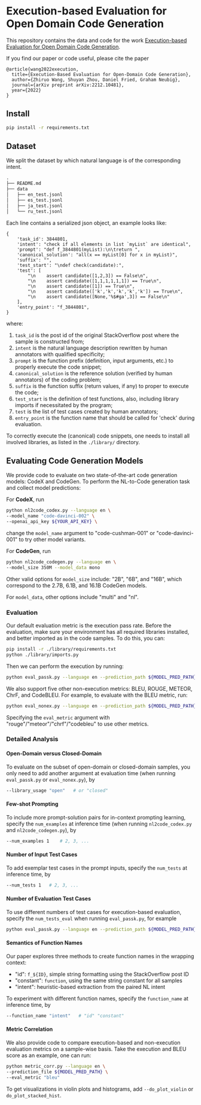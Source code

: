 # Execution-based Evaluation for Open Domain Code Generation

This repository contains the data and code for the work [Execution-based Evaluation for Open Domain Code Generation](https://arxiv.org/pdf/2212.10481.pdf).

If you find our paper or code useful, please cite the paper

```
@article{wang2022execution,
  title={Execution-Based Evaluation for Open-Domain Code Generation},
  author={Zhiruo Wang, Shuyan Zhou, Daniel Fried, Graham Neubig},
  journal={arXiv preprint arXiv:2212.10481},
  year={2022}
}
```

## Install

```bash
pip install -r requirements.txt
```

## Dataset

We split the dataset by which natural language is of the corresponding intent.

```markdown
.
├── README.md
├── data
│   ├── en_test.jsonl
│   ├── es_test.jsonl
│   ├── ja_test.jsonl
│   └── ru_test.jsonl
```

Each line contains a serialized json object, an example looks like:

```
{
    'task_id': 3844801,
    'intent': "check if all elements in list `myList` are identical", 
    'prompt': "def f_3844801(myList):\n\treturn ",
    'canonical_solution': "all(x == myList[0] for x in myList)",
    'suffix': "",
    'test_start': "\ndef check(candidate):",
    'test': [
        "\n    assert candidate([1,2,3]) == False\n", 
        "\n    assert candidate([1,1,1,1,1,1]) == True\n",
        "\n    assert candidate([1]) == True\n",
        "\n    assert candidate(['k','k','k','k','k']) == True\n",
        "\n    assert candidate([None,'%$#ga',3]) == False\n"
    ],
    'entry_point': "f_3844801",
}
```

where:

1. `task_id` is the post id of the original StackOverflow post where the sample is constructed from;
2. `intent` is the natural language description rewritten by human annotators with qualified specificity;
3. `prompt` is the function prefix (definition, input arguments, etc.) to properly execute the code snippet;
4. `canonical_solution` is the reference solution (verified by human annotators) of the coding problem;
5. `suffix` is the function suffix (return values, if any) to proper to execute the code;
6. `test_start` is the definition of test functions, also, including library imports if necessitated by the program;
7. `test` is the list of test cases created by human annotators;
8. `entry_point` is the function name that should be called for 'check' during evaluation.

To correctly execute the (canonical) code snippets, one needs to install all involved libraries, as listed in the `./library/` directory.


## Evaluating Code Generation Models

We provide code to evaluate on two state-of-the-art code generation models: CodeX and CodeGen. To perform the NL-to-Code generation task and collect model predictions:

For __CodeX__, run

```bash
python nl2code_codex.py --language en \
--model_name "code-davinci-002" \
--openai_api_key ${YOUR_API_KEY} \
```

change the `model_name` argument to "code-cushman-001" or "code-davinci-001" to try other model variants.

For __CodeGen__, run

```bash
python nl2code_codegen.py --language en \
--model_size 350M --model_data mono 
```

Other valid options for `model_size` include: "2B", "6B", and "16B", which correspond to the 2.7B, 6.1B, and 16.1B CodeGen models.

For `model_data`, other options include "multi" and "nl".

### Evaluation

Our default evaluation metric is the execution pass rate.
Before the evaluation, make sure your environment has all required libraries installed, and better imported as in the code samples. To do this, you can:

```bash
pip install -r ./library/requirements.txt 
python ./library/imports.py
```

Then we can perform the execution by running:

```bash
python eval_passk.py --language en --prediction_path ${MODEL_PRED_PATH}
```

We also support five other non-execution metrics: BLEU, ROUGE, METEOR, ChrF, and CodeBLEU.
For example, to evaluate with the BLEU metric, run:

```bash
python eval_nonex.py --language en --prediction_path ${MODEL_PRED_PATH} --eval_metric bleu
```

Specifying the `eval_metric` argument with "rouge"/"meteor"/"chrf"/"codebleu" to use other metrics.

### Detailed Analysis

#### Open-Domain versus Closed-Domain

To evaluate on the subset of open-domain or closed-domain samples, you only need to add another argument at evaluation time (when running `eval_passk.py` or `eval_nonex.py`), by

```bash
--library_usage "open"   # or "closed"
```

#### Few-shot Prompting

To include more prompt-solution pairs for in-context prompting learning, specify the `num_examples` at inference time (when running `nl2code_codex.py` and `nl2code_codegen.py`), by

```bash
--num_examples 1    # 2, 3, ... 
```

#### Number of Input Test Cases

To add exemplar test cases in the prompt inputs, specify the `num_tests` at inference time, by

```bash
--num_tests 1   # 2, 3, ...
```

#### Number of Evaluation Test Cases

To use different numbers of test cases for execution-based evaluation, specify the `num_tests_eval` when running `eval_passk.py`, for example

```bash
python eval_passk.py --language en --prediction_path ${MODEL_PRED_PATH} --num_tests_eval 1 
```

#### Semantics of Function Names

Our paper explores three methods to create function names in the wrapping context:

* "id": `f_${ID}`, simple string formatting using the StackOverflow post ID
* "constant": `function`, using the same string constant for all samples
* "intent": heuristic-based extraction from the paired NL intent

To experiment with different function names, specify the `function_name` at inference time, by

```bash
--function_name "intent"   # "id" "constant"
```

#### Metric Correlation

We also provide code to compare execution-based and non-execution evaluation metrics on a sample-wise basis. Take the execution and BLEU score as an example, one can run:

```bash
python metric_corr.py --language en \
--prediction_file ${MODEL_PRED_PATH} \
--eval_metric "bleu"
```

To get visualizations in violin plots and histograms, add `--do_plot_violin` or `do_plot_stacked_hist`.
